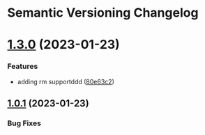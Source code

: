 # Semantic Versioning Changelog

# [1.3.0](https://github.com/carlosvegaUnivision/test/compare/v1.2.0...v1.3.0) (2023-01-23)


### Features

* adding rm supportddd ([80e63c2](https://github.com/carlosvegaUnivision/test/commit/80e63c2d9275db856aaa863ecea1883e90174454))

## [1.0.1](https://github.com/carlosvegaUnivision/test/compare/v1.0.0...v1.0.1) (2023-01-23)


### Bug Fixes
